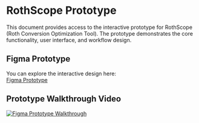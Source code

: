 # RothScope Prototype

This document provides access to the interactive prototype for RothScope (Roth Conversion Optimization Tool). The prototype demonstrates the core functionality, user interface, and workflow design.

## Figma Prototype

You can explore the interactive design here:  
[Figma Prototype](https://www.figma.com/make/evA39dsU3WyXYOfsJzKXeu/Roth-Conversion-Optimization-Tool?node-id=0-1&t=69JB6VZP7dhOhdr9-1)

## Prototype Walkthrough Video

[![Figma Prototype Walkthrough](https://img.youtube.com/vi/DVMfNVD8hOE/0.jpg)](https://www.youtube.com/watch?v=DVMfNVD8hOE)
